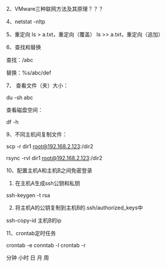 

2、VMware三种联网方法及其原理？？？


4、netstat -nltp

5、重定向
ls > a.txt，重定向（覆盖）
ls >> a.txt，重定向（追加）

6、查找和替换

查找：/abc

替换：%s/abc/def

7、
查看文件（夹）大小：

du -sh abc

查看磁盘空间：

df -h


9、不同主机间复制文件：

scp -r dir1 root@192.168.2.123:/dir2

rsync -rvl dir1 root@192.168.2.123:/dir2


10、配置主机A和主机B之间免密登录

1. 在主机A生成ssh公钥和私钥

ssh-keygen -t rsa

2. 将主机A的公钥复制到主机B的.ssh/authorized_keys中

ssh-copy-id 主机B的ip



11、crontab定时任务

crontab -e
conntab -l
crontab -r

分钟 小时 日 月 周










